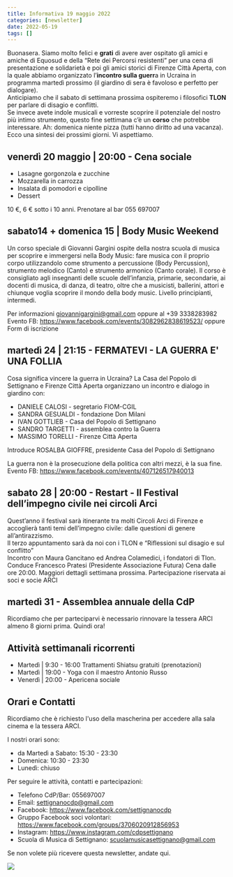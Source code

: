 ```yaml
---
title: Informativa 19 maggio 2022
categories: [newsletter]
date: 2022-05-19
tags: []
---
```


Buonasera.
Siamo molto felici e **grati** di avere aver ospitato gli amici e amiche di Equosud e della “Rete dei Percorsi resistenti” per una cena di presentazione e solidarietà e poi gli amici storici di Firenze Città Aperta, con la quale abbiamo organizzato l’**incontro sulla guerr**a in Ucraina in programma martedì prossimo (il giardino di sera è favoloso e perfetto per dialogare).  
Anticipiamo che il sabato di settimana prossima ospiteremo i filosofici **TLON** per parlare di disagio e conflitti.  
Se invece avete indole musicali e vorreste scoprire il potenziale del nostro più intimo strumento, questo fine settimana c’è un **corso** che potrebbe interessare.
Ah: domenica niente pizza (tutti hanno diritto ad una vacanza).
Ecco una sintesi dei prossimi giorni. Vi aspettiamo.

## venerdì 20 maggio | 20:00 - Cena sociale
- Lasagne gorgonzola e zucchine
- Mozzarella in carrozza
- Insalata di pomodori e cipolline
- Dessert

10 €, 6 € sotto i 10 anni. Prenotare al bar 055 697007 

## sabato14 + domenica 15 | Body Music Weekend
Un corso speciale di Giovanni Gargini ospite della nostra scuola di musica per scoprire e immergersi nella Body Music: fare musica con il proprio corpo utilizzandolo come strumento a percussione (Body Percussion), strumento melodico (Canto) e strumento armonico (Canto corale).
Il corso è consigliato agli insegnanti delle scuole dell’infanzia, primarie, secondarie, ai docenti di musica, di danza, di teatro, oltre che a musicisti, ballerini, attori e chiunque voglia scoprire il mondo della body music. Livello principianti, intermedi.

Per informazioni giovannigargini@gmail.com oppure al +39 3338283982
Evento FB: https://www.facebook.com/events/3082962838619523/ oppure Form di iscrizione

## martedì 24 | 21:15 - FERMATEVI - LA GUERRA E' UNA FOLLIA
Cosa significa vincere la guerra in Ucraina?
La Casa del Popolo di Settignano e Firenze Città Aperta organizzano un incontro e dialogo in giardino con:
- DANIELE CALOSI - segretario FIOM-CGIL
- SANDRA GESUALDI - fondazione Don Milani
- IVAN GOTTLIEB - Casa del Popolo di Settignano
- SANDRO TARGETTI - assemblea contro la Guerra
- MASSIMO TORELLI - Firenze Città Aperta

Introduce ROSALBA GIOFFRE, presidente Casa del Popolo di Settignano

La guerra non è la prosecuzione della politica con altri mezzi, è la sua fine.
Evento FB: https://www.facebook.com/events/407126517940013

## sabato 28 | 20:00 - Restart - Il Festival dell’impegno civile nei circoli Arci
Quest’anno il festival sarà itinerante tra molti Circoli Arci di Firenze e accoglierà tanti temi dell’impegno civile: dalle questioni di genere all’antirazzismo.  
Il terzo appuntamento sarà da noi con i TLON e “Riflessioni sul disagio e sul conflitto”  
Incontro con Maura Gancitano ed Andrea Colamedici, i fondatori di Tlon.
Conduce Francesco Pratesi (Presidente Associazione Futura)
Cena dalle ore 20:00. Maggiori dettagli settimana prossima.
Partecipazione riservata ai soci e socie ARCI

## martedì 31 - Assemblea annuale della CdP
Ricordiamo che per parteciparvi è necessario rinnovare la tessera ARCI almeno 8 giorni prima. Quindi ora!

## Attività settimanali ricorrenti
- Martedì | 9:30 - 16:00 Trattamenti Shiatsu gratuiti (prenotazioni)
- Martedì | 19:00 - Yoga con il maestro Antonio Russo
- Venerdì | 20:00 - Apericena sociale

## Orari e Contatti
Ricordiamo che è richiesto l'uso della mascherina per accedere alla sala cinema e la tessera ARCI.

I nostri orari sono:
- da Martedì a Sabato: 15:30 - 23:30
- Domenica: 10:30 - 23:30
- Lunedì: chiuso

Per seguire le attività, contatti e partecipazioni:
- Telefono CdP/Bar: 055697007
- Email: settignanocdp@gmail.com
- Facebook: https://www.facebook.com/settignanocdp
- Gruppo Facebook soci volontari: https://www.facebook.com/groups/3706020912856953
- Instagram: https://www.instagram.com/cdpsettignano
- Scuola di Musica di Settignano: scuolamusicasettignano@gmail.com

Se non volete più ricevere questa newsletter, andate qui.

![](volantini/20220524_la_guerra_follia.webp)

